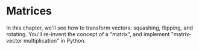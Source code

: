 # Matrices

In this chapter, we'll see how to transform vectors:
squashing, flipping, and rotating.
You'll re-invent the concept of a "matrix",
and implement "matrix-vector multiplication" in Python.
